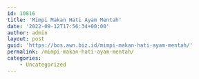 ```yaml
---
id: 10816
title: 'Mimpi Makan Hati Ayam Mentah'
date: '2022-09-12T17:56:34+00:00'
author: admin
layout: post
guid: 'https://bos.awn.biz.id/mimpi-makan-hati-ayam-mentah/'
permalink: /mimpi-makan-hati-ayam-mentah/
categories:
    - Uncategorized
---
```



